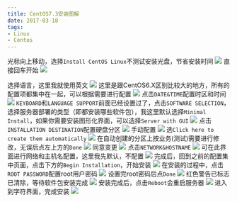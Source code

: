 ```yaml
---
title: CentOS7.3安装图解
date: 2017-03-18
tags:
- Linux
- Centos
---
```


光标向上移动，选择`Install CentOS Linux`不测试安装光盘，节省安装时间
![](http://oligvdnzp.bkt.clouddn.com/0314_centos7_3_install_01.png)
直接回车开始
![](http://oligvdnzp.bkt.clouddn.com/0314_centos7_3_install_02.png)
<!-- more -->
选择语言，这里我就使用英文
![](http://oligvdnzp.bkt.clouddn.com/0314_centos7_3_install_03.png)
这里是跟CentOS6.X区别比较大的地方，所有的配置项都集中在一起，可以根据需要进行配置
![](http://oligvdnzp.bkt.clouddn.com/0314_centos7_3_install_05.png)
点击`DATE&TIME`配置时区和时间
![](http://oligvdnzp.bkt.clouddn.com/0314_centos7_3_install_04.png)
`KEYBOARD`和`LANGUAGE SUPPORT`前面已经设置过了，点击`SOFTWARE SELECTION`，选择服务器部署的类型（即都安装哪些软件包），我这里默认选择`Minimal Install`，如果你需要安装图形化界面，可以选择`Server with GUI`
![](http://oligvdnzp.bkt.clouddn.com/0314_centos7_3_install_06.png)
点击`INSTALLATION DESTINATION`配置硬盘分区
![](http://oligvdnzp.bkt.clouddn.com/0314_centos7_3_install_07.png)
手动配置
![](http://oligvdnzp.bkt.clouddn.com/0314_centos7_3_install_08.png)
选`Click here to create them automatically`
![](http://oligvdnzp.bkt.clouddn.com/0314_centos7_3_install_09.png)
在自动创建的分区上按业务(测试)需要进行修改，无误后点左上方的`Done`
![](http://oligvdnzp.bkt.clouddn.com/0314_centos7_3_install_10.png)
同意变更
![](http://oligvdnzp.bkt.clouddn.com/0314_centos7_3_install_11.png)
点击`NETWORK&HOSTNAME`
![](http://oligvdnzp.bkt.clouddn.com/0314_centos7_3_install_12.png)
可在此界面进行网络和主机名配置，这里我先默认，不配置
![](http://oligvdnzp.bkt.clouddn.com/0314_centos7_3_install_13.png)
完成后，回到之前的配置集中页面，点击下方的`Begin Installation`，开始安装 
![](http://oligvdnzp.bkt.clouddn.com/0314_centos7_3_install_14.png)
在安装的过程中，点击`ROOT PASSWORD`配置root用户密码
![](http://oligvdnzp.bkt.clouddn.com/0314_centos7_3_install_15.png)
设置完root密码后点`Done`
![](http://oligvdnzp.bkt.clouddn.com/0314_centos7_3_install_16.png)
红色警告已标志已清除，等待软件包安装完成
![](http://oligvdnzp.bkt.clouddn.com/0314_centos7_3_install_17.png)
安装完成后，点击`Reboot`会重启服务器
![](http://oligvdnzp.bkt.clouddn.com/0314_centos7_3_install_18.png)
进入到字符界面，完成安装
![](http://oligvdnzp.bkt.clouddn.com/0314_centos7_3_install_19.png)